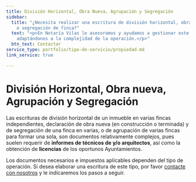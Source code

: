 ```yaml
---
title: División Horizontal, Obra Nueva, Agrupación y Segregación
sidebar:
  title: "¿Necesita realizar una escritura de división horizontal, obra nueva, agrupación
    o segregación de finca?"
  text: "<p>En Notaría Vilas le asesoramos y ayudamos a gestionar este tipo de escrituras
    adaptándonos a la complejidad de la operación.</p>"
  btn_text: Contactar
service_type: portfolio/tipo-de-servicio/propiedad.md
link_service: true

---
```

# División Horizontal, Obra nueva, Agrupación y Segregación

Las escrituras de división horizontal de un inmueble en varias fincas independientes, declaración de obra nueva (en construcción o terminada) y de segregación de una finca en varias, o de agrupación de varias fincas para formar una sola, son documentos relativamente complejos, pues suelen requerir de **informes de técnicos de y/o arquitectos**, así como la obtención de **licencias** de los oportunos Ayuntamientos.

Los documentos necesarios e impuestos aplicables dependen del tipo de operación. Si desea elaborar una escritura de este tipo, por favor [contacte con nosotros](/#contacto) y le indicaremos los pasos a seguir.